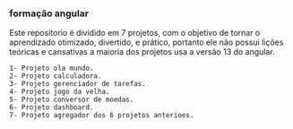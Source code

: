 ### formação angular

Este repositorio é dividido em 7 projetos, com o objetivo de tornar o aprendizado otimizado, divertido, e prático, portanto ele não possui lições teóricas e cansativas a maioria dos projetos usa a versão 13 do angular.

    1- Projeto ola mundo.
    2- Projeto calculadora.
    3- Projeto gerenciador de tarefas.
    4- Projeto jogo da velha.
    5- Projeto conversor de moedas.
    6- Projeto dashboard.
    7- Projeto agregador dos 6 projetos anterioes.
